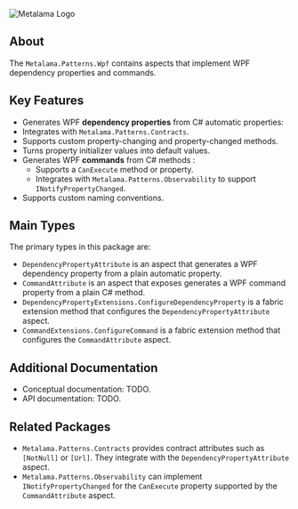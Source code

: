 ﻿![Metalama Logo](https://raw.githubusercontent.com/postsharp/Metalama/master/images/metalama-by-postsharp-light.svg)

## About

The `Metalama.Patterns.Wpf` contains aspects that implement WPF dependency properties and commands.

## Key Features

*  Generates WPF **dependency properties** from C# automatic properties:
  * Integrates with `Metalama.Patterns.Contracts`.
  * Supports custom property-changing and property-changed methods.
  * Turns property initializer values into default values.
* Generates WPF **commands** from C# methods :
  * Supports a `CanExecute` method or property.
  * Integrates with `Metalama.Patterns.Observability` to support `INotifyPropertyChanged`.
* Supports custom naming conventions.

## Main Types

The primary types in this package are:

* `DependencyPropertyAttribute` is an aspect that generates a WPF dependency property from a plain automatic property.
* `CommandAttribute` is an aspect that exposes generates a WPF command property from a plain C# method.
* `DependencyPropertyExtensions.ConfigureDependencyProperty` is a fabric extension method that configures the `DependencyPropertyAttribute` aspect.
* `CommandExtensions.ConfigureCommand` is a fabric extension method that configures the `CommandAttribute` aspect.

## Additional Documentation

* Conceptual documentation: TODO.
* API documentation: TODO.

## Related Packages

* `Metalama.Patterns.Contracts` provides contract attributes such as `[NotNull]` or `[Url]`. They integrate with the `DependencyPropertyAttribute` aspect.
* `Metalama.Patterns.Observability` can implement `INotifyPropertyChanged` for the `CanExecute` property supported by the `CommandAttribute` aspect.


